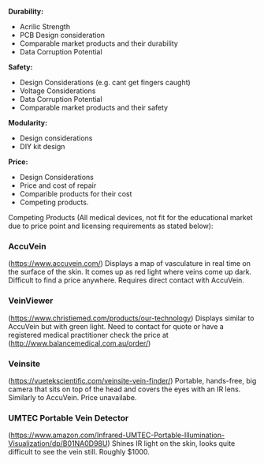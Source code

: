 **Durability:**
- Acrilic Strength
- PCB Design consideration
- Comparable market products and their durability
- Data Corruption Potential 

**Safety:**
- Design Considerations (e.g. cant get fingers caught)
- Voltage Considerations
- Data Corruption Potential 
- Comparable market products and their safety

**Modularity:**
- Design considerations
- DIY kit design

**Price:**
- Design Considerations
- Price and cost of repair
- Comparible products for their cost
- Competing products.


Competing Products (All medical devices, not fit for the educational market due to price point and licensing requirements as stated below):

### AccuVein
(https://www.accuvein.com/)
Displays a map of vasculature in real time on the surface of the skin. It comes up as red light where veins come up dark.
Difficult to find a price anywhere. Requires direct contact with AccuVein.

### VeinViewer
(https://www.christiemed.com/products/our-technology)
Displays similar to AccuVein but with green light.
Need to contact for quote or have a registered medical practitioner check the price at (http://www.balancemedical.com.au/order/)

### Veinsite
(https://vuetekscientific.com/veinsite-vein-finder/)
Portable, hands-free, big camera that sits on top of the head and covers the eyes with an IR lens. 
Similarly to AccuVein. Price unavailabe.

### UMTEC Portable Vein Detector
(https://www.amazon.com/Infrared-UMTEC-Portable-Illumination-Visualization/dp/B01NA0D98U)
Shines IR light on the skin, looks quite difficult to see the vein still.
Roughly $1000.





